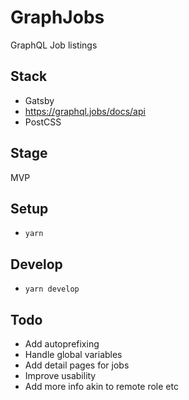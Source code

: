 # GraphJobs

GraphQL Job listings

## Stack

- Gatsby
- https://graphql.jobs/docs/api
- PostCSS

## Stage

MVP

## Setup

- `yarn`

## Develop

- `yarn develop`

## Todo

- Add autoprefixing
- Handle global variables
- Add detail pages for jobs
- Improve usability
- Add more info akin to remote role etc
